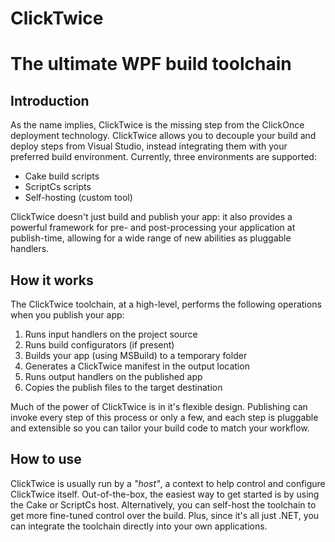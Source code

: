 
# ClickTwice
# The ultimate WPF build toolchain

## Introduction

As the name implies, ClickTwice is the missing step from the ClickOnce deployment technology. ClickTwice allows you to decouple your build and deploy steps from Visual Studio, instead integrating them with your preferred build environment. Currently, three environments are supported:

- Cake build scripts
- ScriptCs scripts
- Self-hosting (custom tool)

ClickTwice doesn't just build and publish your app: it also provides a powerful framework for pre- and post-processing your application at publish-time, allowing for a wide range of new abilities as pluggable handlers.

## How it works

The ClickTwice toolchain, at a high-level, performs the following operations when you publish your app:

1. Runs input handlers on the project source
1. Runs build configurators (if present)
1. Builds your app (using MSBuild) to a temporary folder
1. Generates a ClickTwice manifest in the output location
1. Runs output handlers on the published app
1. Copies the publish files to the target destination

Much of the power of ClickTwice is in it's flexible design. Publishing can invoke every step of this process or only a few, and each step is pluggable and extensible so you can tailor your build code to match your workflow.

## How to use

ClickTwice is usually run by a *"host"*, a context to help control and configure ClickTwice itself. Out-of-the-box, the easiest way to get started is by using the Cake or ScriptCs host. Alternatively, you can self-host the toolchain to get more fine-tuned control over the build. Plus, since it's all just .NET, you can integrate the toolchain directly into your own applications.